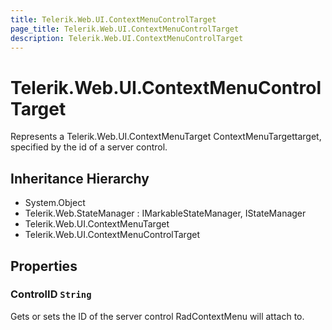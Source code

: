 ```yaml
---
title: Telerik.Web.UI.ContextMenuControlTarget
page_title: Telerik.Web.UI.ContextMenuControlTarget
description: Telerik.Web.UI.ContextMenuControlTarget
---
```


# Telerik.Web.UI.ContextMenuControlTarget

Represents a Telerik.Web.UI.ContextMenuTarget ContextMenuTargettarget, specified
            by the id of a server control.

## Inheritance Hierarchy

* System.Object
* Telerik.Web.StateManager : IMarkableStateManager, IStateManager
* Telerik.Web.UI.ContextMenuTarget
* Telerik.Web.UI.ContextMenuControlTarget

## Properties

###  ControlID `String`

Gets or sets the ID of the server control RadContextMenu
               will attach to.

